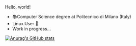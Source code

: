 Hello, world! 

- 📚Computer Science degree at Politecnico di Milano (Italy)
- Linux User 🐧
- Work in progress...

[![Anurag's GitHub stats](https://github-readme-stats.vercel.app/api?username=malta895&count_private=true&theme=darcula)](https://github.com/anuraghazra/github-readme-stats)
